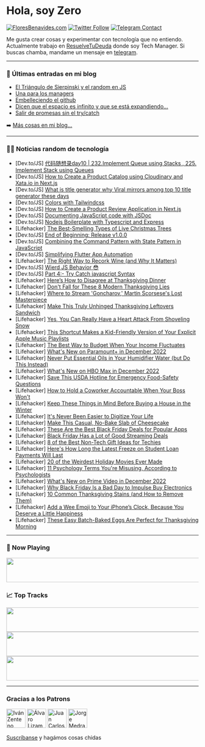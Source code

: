 # Hola, soy Zero

[![FloresBenavides.com](https://img.shields.io/website?down_message=oops&label=MiBlog&style=for-the-badge&up_message=online&url=https%3A%2F%2Ffloresbenavides.com)](https://floresbenavides.com) [![Twitter Follow](https://img.shields.io/twitter/follow/ZeroDragon?color=%231DA1F2&label=Follow&logo=twitter&logoColor=ffffff&style=for-the-badge)](https://twitter.com/zerodragon) [![Telegram Contact](https://img.shields.io/badge/escr%C3%ADbeme-ZeroDragon-%2326A5E4?style=for-the-badge&logo=telegram)](https://t.me/zerodragon)

Me gusta crear cosas y experimentar con tecnología que no entiendo.
Actualmente trabajo en [ResuelveTuDeuda](http://github.com/resuelve) donde soy Tech Manager.
Si buscas chamba, mandame un mensaje en [telegram](https://t.me/zerodragon).

---

### 📕 Últimas entradas en mi blog
<!-- BLOG-POST-LIST:START -->
- [El Triángulo de Sierpinski y el random en JS](https://floresbenavides.com/el-triangulo-de-sierpinski-y-el-random-en-js/)
- [Una para los managers](https://floresbenavides.com/una-para-los-managers/)
- [Embelleciendo el github](https://floresbenavides.com/embelleciendo-el-github/)
- [Dicen que el espacio es infinito y que se está expandiendo…](https://floresbenavides.com/dicen-que-el-espacio-es-infinito-y-que-se-esta-expandiendo/)
- [Salir de promesas sin el try/catch](https://floresbenavides.com/salir-de-promesas-sin-el-try-catch/)
<!-- BLOG-POST-LIST:END -->

➡️ [Más cosas en mi blog...](https://floresbenavides.com)

---

### 👨‍💻 Noticias random de tecnología
<!-- TECH-POSTS:START -->
- [Dev.to/JS] [代码随想录day10 | 232.Implement Queue using Stacks , 225. Implement Stack using Queues](https://dev.to/986913/dai-ma-sui-xiang-lu-day10-232implement-queue-using-stacks-225-implement-stack-using-queues-4d6e)
- [Dev.to/JS] [How to Create a Product Catalog using Cloudinary and Xata.io in Next.js](https://dev.to/hackmamba/how-to-create-a-product-catalog-using-cloudinary-and-xataio-in-nextjs-57la)
- [Dev.to/JS] [What is title generator why Viral mirrors among top 10 title generator these days](https://dev.to/corptocorp/what-is-title-generator-why-viral-mirrors-among-top-10-title-generator-these-days-2nic)
- [Dev.to/JS] [Colors with Tailwindcss](https://dev.to/blackevilgoblin/colors-with-tailwindcss-8bp)
- [Dev.to/JS] [How to Create a Product Review Application in Next.js](https://dev.to/hackmamba/how-to-create-a-product-review-application-in-nextjs-1043)
- [Dev.to/JS] [Documenting JavaScript code with JSDoc](https://dev.to/zsevic/documenting-javascript-code-with-jsdoc-ilf)
- [Dev.to/JS] [Nodejs Boilerplate with Typescript and Express](https://dev.to/shivamblog/nodejs-boilerplate-with-typescript-and-express-288j)
- [Lifehacker] [The Best-Smelling Types of Live Christmas Trees](https://lifehacker.com/the-best-smelling-types-of-live-christmas-trees-1849819020)
- [Dev.to/JS] [End of Beginning: Release v1.0.0](https://dev.to/cychu42/end-of-beginning-release-v100-48l0)
- [Dev.to/JS] [Combining the Command Pattern with State Pattern in JavaScript](https://dev.to/jsmanifest/combining-the-command-pattern-with-state-pattern-in-javascript-2bja)
- [Dev.to/JS] [Simplifying Flutter App Automation](https://dev.to/bhadmus/simplifying-flutter-app-automation-2abe)
- [Lifehacker] [The Right Way to Recork Wine &lpar;and Why It Matters&rpar;](https://lifehacker.com/the-right-way-to-recork-wine-and-why-it-matters-1849819025)
- [Dev.to/JS] [Wierd JS Behavior 😳](https://dev.to/itsvinayak/wierd-js-behavior-4nie)
- [Dev.to/JS] [Part 4:- Try Catch javascript Syntax](https://dev.to/akshdesai1/part-4-try-catch-javascript-syntax-565g)
- [Lifehacker] [Here’s How to Disagree at Thanksgiving Dinner](https://lifehacker.com/here-s-how-to-disagree-at-thanksgiving-dinner-1849816916)
- [Lifehacker] [Don&#39;t Fall for These 8 Modern Thanksgiving Lies](https://lifehacker.com/dont-fall-for-these-8-modern-thanksgiving-lies-1849818505)
- [Lifehacker] [Where to Stream &#39;Goncharov,&#39; Martin Scorsese&#39;s Lost Masterpiece](https://lifehacker.com/where-to-stream-goncharov-martin-scorseses-lost-master-1849817752)
- [Lifehacker] [Make This Truly Unhinged Thanksgiving Leftovers Sandwich](https://lifehacker.com/make-this-truly-unhinged-thanksgiving-leftovers-sandwic-1849818057)
- [Lifehacker] [Yes, You Can Really Have a Heart Attack From Shoveling Snow](https://lifehacker.com/yes-you-can-really-have-a-heart-attack-from-shoveling-1849818044)
- [Lifehacker] [This Shortcut Makes a Kid-Friendly Version of Your Explicit Apple Music Playlists](https://lifehacker.com/this-shortcut-makes-a-kid-friendly-version-of-your-expl-1849816768)
- [Lifehacker] [The Best Way to Budget When Your Income Fluctuates](https://lifehacker.com/the-best-way-to-budget-when-your-income-fluctuates-1849817240)
- [Lifehacker] [What&#39;s New on Paramount+ in December 2022](https://lifehacker.com/whats-new-on-paramount-in-december-2022-1849817476)
- [Lifehacker] [Never Put Essential Oils in Your Humidifier Water &lpar;but Do This Instead&rpar;](https://lifehacker.com/never-put-essential-oils-in-your-humidifier-water-but-1849816664)
- [Lifehacker] [What&#39;s New on HBO Max in December 2022](https://lifehacker.com/whats-new-on-hbo-max-in-december-2022-1849817318)
- [Lifehacker] [Save This USDA Hotline for Emergency Food-Safety Questions](https://lifehacker.com/save-this-usda-hotline-for-emergency-food-safety-questi-1849817203)
- [Lifehacker] [How to Hold a Coworker Accountable When Your Boss Won&#39;t](https://lifehacker.com/how-to-hold-a-coworker-accountable-when-your-boss-wont-1849816741)
- [Lifehacker] [Keep These Things in Mind Before Buying a House in the Winter](https://lifehacker.com/keep-these-things-in-mind-before-buying-a-house-in-the-1849817071)
- [Lifehacker] [It&#39;s Never Been Easier to Digitize Your Life](https://lifehacker.com/its-never-been-easier-to-digitize-your-life-1849816670)
- [Lifehacker] [Make This Casual, No-Bake Slab of Cheesecake](https://lifehacker.com/make-this-casual-no-bake-slab-of-cheesecake-1849816536)
- [Lifehacker] [These Are the Best Black Friday Deals for Popular Apps](https://lifehacker.com/these-are-the-best-black-friday-deals-for-popular-apps-1849816196)
- [Lifehacker] [Black Friday Has a Lot of Good Streaming Deals](https://lifehacker.com/black-friday-has-a-lot-of-good-streaming-deals-1849813362)
- [Lifehacker] [8 of the Best Non-Tech Gift Ideas for Techies](https://lifehacker.com/8-of-the-best-non-tech-gift-ideas-for-techies-1849811282)
- [Lifehacker] [Here&#39;s How Long the Latest Freeze on Student Loan Payments Will Last](https://lifehacker.com/heres-how-long-the-latest-freeze-on-student-loan-paymen-1849816263)
- [Lifehacker] [20 of the Weirdest Holiday Movies Ever Made](https://lifehacker.com/20-of-the-silliest-holiday-movies-ever-made-1849807913)
- [Lifehacker] [11 Psychology Terms You&#39;re Misusing, According to Psychologists](https://lifehacker.com/11-psychology-terms-youre-misusing-according-to-psycho-1849814611)
- [Lifehacker] [What&#39;s New on Prime Video in December 2022](https://lifehacker.com/whats-new-on-prime-video-in-december-2022-1849814629)
- [Lifehacker] [Why Black Friday Is a Bad Day to Impulse Buy Electronics](https://lifehacker.com/why-black-friday-is-a-bad-day-to-impulse-buy-electronic-1849814063)
- [Lifehacker] [10 Common Thanksgiving Stains &lpar;and How to Remove Them&rpar;](https://lifehacker.com/10-common-thanksgiving-stains-and-how-to-remove-them-1849813939)
- [Lifehacker] [Add a Wee Emoji to Your iPhone’s Clock, Because You Deserve a Little Happiness](https://lifehacker.com/add-a-wee-emoji-to-your-iphone-s-clock-because-you-des-1849813558)
- [Lifehacker] [These Easy Batch-Baked Eggs Are Perfect for Thanksgiving Morning](https://lifehacker.com/these-easy-batch-baked-eggs-are-perfect-for-thanksgivin-1849813715)<!-- TECH-POSTS:END -->

---

### 🎵 Now Playing
<a href="https://spotify-now-playing-dun.vercel.app/now-playing?open"><img src="https://spotify-now-playing-dun.vercel.app/now-playing" width="540" height="64"></a>

### 📈 Top Tracks
<a href="https://spotify-now-playing-dun.vercel.app/top-tracks?i=1&open"><img src="https://spotify-now-playing-dun.vercel.app/top-tracks?i=1" width="540" height="64"></a>
<a href="https://spotify-now-playing-dun.vercel.app/top-tracks?i=2&open"><img src="https://spotify-now-playing-dun.vercel.app/top-tracks?i=2" width="540" height="64"></a>
<a href="https://spotify-now-playing-dun.vercel.app/top-tracks?i=3&open"><img src="https://spotify-now-playing-dun.vercel.app/top-tracks?i=3" width="540" height="64"></a>

---

### Gracias a los Patrons
[<img src="https://avatars.githubusercontent.com/u/243380?v=4" alt="Iván Zenteno" width="50px">](https://github.com/k001) [<img src="https://avatars.githubusercontent.com/u/19955639?v=4" alt="Álvaro Lizama" width="50px">](https://github.com/alvarolizama) [<img src="https://avatars.githubusercontent.com/u/2718753?v=4" alt="Juan Carlos Ruiz" width="50px">](https://github.com/JuanCrg90) [<img src="https://avatars.githubusercontent.com/u/37025?v=4" alt="Jorge Medrano" width="50px">](https://github.com/h1pp1e) 

[Suscríbanse](https://www.patreon.com/zerodragon) y hagámos cosas chidas
